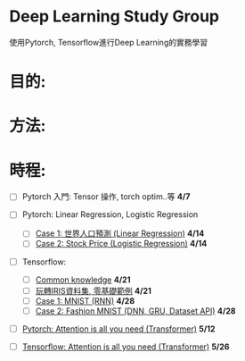 # Deep Learning Study Group
使用Pytorch, Tensorflow進行Deep Learning的實務學習
# 目的:

# 方法:

# 時程:
+ [ ] Pytorch 入門: Tensor 操作, torch optim..等 **4/7**
+ [ ] Pytorch: Linear Regression, Logistic Regression
  + [ ] [Case 1: 世界人口預測 (Linear Regression)][6] **4/14**
  + [ ] [Case 2: Stock Price (Logistic Regression)][7] **4/14**
+ [ ] Tensorflow: 
  + [ ] [Common knowledge][3] **4/21**
  + [ ] [玩轉IRIS資料集, 零基礎範例][5] **4/21**
  + [ ] [Case 1: MNIST (RNN)][2] **4/28**
  + [ ] [Case 2: Fashion MNIST (DNN, GRU, Dataset API)][1] **4/28**

+ [ ] [Pytorch: Attention is all you need (Transformer)][4] **5/12**
+ [ ] [Tensorflow: Attention is all you need (Transformer)][8] **5/26**


[1]:https://colab.research.google.com/drive/1Nn_9cdSK9yH4nWJx-vdKat8NWnmjopu0
[2]:https://colab.research.google.com/drive/18FqI18psdH30WUJ1uPd6zVgK2AwxO_Bj
[3]:https://medium.com/the-artificial-impostor/notes-understanding-tensorflow-part-1-5f0ebb253ad4
[4]:https://github.com/jadore801120/attention-is-all-you-need-pytorch
[5]:https://www.jianshu.com/p/b86c020747f9
[6]:https://github.com/ZhiqingXiao/pytorch-book/blob/master/chapter05_linear/population.ipynb
[7]:https://github.com/ZhiqingXiao/pytorch-book/blob/master/chapter06_logistic/stock_volume.ipynb
[8]:https://github.com/princewen/tensorflow_practice/tree/master/basic/Basic-Transformer-Demo

